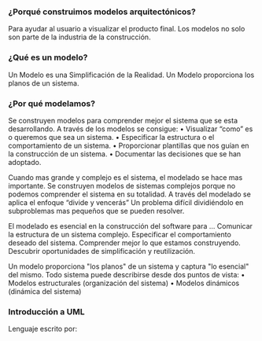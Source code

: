 ### ¿Porqué construimos modelos arquitectónicos?

Para ayudar al usuario a visualizar el producto final.
Los modelos no solo son parte de la industria de la construcción.

### ¿Qué es un modelo?

Un Modelo es una Simplificación de la Realidad.
Un Modelo proporciona los planos de un sistema.

### ¿Por qué modelamos?

Se construyen modelos para comprender mejor el sistema que se esta desarrollando.
A través de los modelos se consigue: 
	• Visualizar “como” es o queremos que sea un sistema. 
	• Especificar la estructura o el comportamiento de un sistema. 
	• Proporcionar plantillas que nos guían en la construcción de un sistema. 
	• Documentar las decisiones que se han adoptado.

Cuando mas grande y complejo es el sistema, el modelado se hace mas importante.
Se construyen modelos de sistemas complejos porque no podemos comprender el sistema en su totalidad.
A través del modelado se aplica el enfoque “divide y vencerás”
Un problema difícil dividiéndolo en subproblemas mas pequeños que se pueden resolver.

El modelado es esencial en la construcción del software para …
	Comunicar la estructura de un sistema complejo. 
	Especificar el comportamiento deseado del sistema. 
	Comprender mejor lo que estamos construyendo.
	Descubrir oportunidades de simplificación y reutilización.

Un modelo proporciona "los planos" de un sistema y captura "lo esencial"
del mismo.
Todo sistema puede describirse desde dos puntos de vista:
	• Modelos estructurales (organización del sistema) 
	• Modelos dinámicos (dinámica del sistema)

### Introducción a UML

Lenguaje escrito por: 